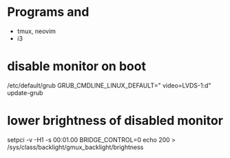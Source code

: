 # Programs and 
* tmux, neovim
* i3

# disable monitor on boot
/etc/default/grub
GRUB_CMDLINE_LINUX_DEFAULT="<default paramaters> video=LVDS-1:d"
update-grub
# lower brightness of disabled monitor
setpci -v -H1 -s 00:01.00 BRIDGE_CONTROL=0
echo 200 > /sys/class/backlight/gmux_backlight/brightness

